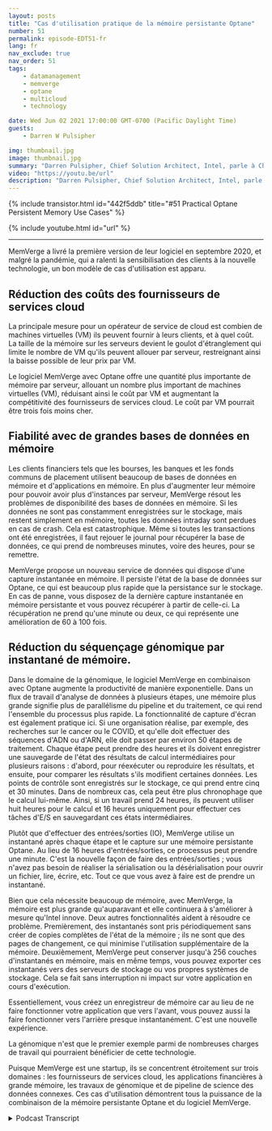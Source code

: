 ```yaml
---
layout: posts
title: "Cas d'utilisation pratique de la mémoire persistante Optane"
number: 51
permalink: episode-EDT51-fr
lang: fr
nav_exclude: true
nav_order: 51
tags:
    - datamanagement
    - memverge
    - optane
    - multicloud
    - technology

date: Wed Jun 02 2021 17:00:00 GMT-0700 (Pacific Daylight Time)
guests:
    - Darren W Pulsipher

img: thumbnail.jpg
image: thumbnail.jpg
summary: "Darren Pulsipher, Chief Solution Architect, Intel, parle à Charles Fan, PDG de MemVerge, des cas d'utilisation de leur logiciel qui utilise la mémoire persistante Intel Optane de manière innovante, en supprimant le goulot d'étranglement entre la mémoire et le stockage."
video: "https://youtu.be/url"
description: "Darren Pulsipher, Chief Solution Architect, Intel, parle à Charles Fan, PDG de MemVerge, des cas d'utilisation de leur logiciel qui utilise la mémoire persistante Intel Optane de manière innovante, en supprimant le goulot d'étranglement entre la mémoire et le stockage."
---
```


<div>
{% include transistor.html id="442f5ddb" title="#51 Practical Optane Persistent Memory Use Cases" %}

{% include youtube.html id="url" %}
</div>

---

MemVerge a livré la première version de leur logiciel en septembre 2020, et malgré la pandémie, qui a ralenti la sensibilisation des clients à la nouvelle technologie, un bon modèle de cas d'utilisation est apparu.

## Réduction des coûts des fournisseurs de services cloud

La principale mesure pour un opérateur de service de cloud est combien de machines virtuelles (VM) ils peuvent fournir à leurs clients, et à quel coût. La taille de la mémoire sur les serveurs devient le goulot d'étranglement qui limite le nombre de VM qu'ils peuvent allouer par serveur, restreignant ainsi la baisse possible de leur prix par VM.

Le logiciel MemVerge avec Optane offre une quantité plus importante de mémoire par serveur, allouant un nombre plus important de machines virtuelles (VM), réduisant ainsi le coût par VM et augmentant la compétitivité des fournisseurs de services cloud. Le coût par VM pourrait être trois fois moins cher.

## Fiabilité avec de grandes bases de données en mémoire

Les clients financiers tels que les bourses, les banques et les fonds communs de placement utilisent beaucoup de bases de données en mémoire et d'applications en mémoire. En plus d'augmenter leur mémoire pour pouvoir avoir plus d'instances par serveur, MemVerge résout les problèmes de disponibilité des bases de données en mémoire. Si les données ne sont pas constamment enregistrées sur le stockage, mais restent simplement en mémoire, toutes les données intraday sont perdues en cas de crash. Cela est catastrophique. Même si toutes les transactions ont été enregistrées, il faut rejouer le journal pour récupérer la base de données, ce qui prend de nombreuses minutes, voire des heures, pour se remettre.

MemVerge propose un nouveau service de données qui dispose d'une capture instantanée en mémoire. Il persiste l'état de la base de données sur Optane, ce qui est beaucoup plus rapide que la persistance sur le stockage. En cas de panne, vous disposez de la dernière capture instantanée en mémoire persistante et vous pouvez récupérer à partir de celle-ci. La récupération ne prend qu'une minute ou deux, ce qui représente une amélioration de 60 à 100 fois.

## Réduction du séquençage génomique par instantané de mémoire.

Dans le domaine de la génomique, le logiciel MemVerge en combinaison avec Optane augmente la productivité de manière exponentielle. Dans un flux de travail d'analyse de données à plusieurs étapes, une mémoire plus grande signifie plus de parallélisme du pipeline et du traitement, ce qui rend l'ensemble du processus plus rapide. La fonctionnalité de capture d'écran est également pratique ici. Si une organisation réalise, par exemple, des recherches sur le cancer ou le COVID, et qu'elle doit effectuer des séquences d'ADN ou d'ARN, elle doit passer par environ 50 étapes de traitement. Chaque étape peut prendre des heures et ils doivent enregistrer une sauvegarde de l'état des résultats de calcul intermédiaires pour plusieurs raisons : d'abord, pour réexécuter ou reproduire les résultats, et ensuite, pour comparer les résultats s'ils modifient certaines données. Les points de contrôle sont enregistrés sur le stockage, ce qui prend entre cinq et 30 minutes. Dans de nombreux cas, cela peut être plus chronophage que le calcul lui-même. Ainsi, si un travail prend 24 heures, ils peuvent utiliser huit heures pour le calcul et 16 heures uniquement pour effectuer ces tâches d'E/S en sauvegardant ces états intermédiaires.

Plutôt que d'effectuer des entrées/sorties (IO), MemVerge utilise un instantané après chaque étape et le capture sur une mémoire persistante Optane. Au lieu de 16 heures d'entrées/sorties, ce processus peut prendre une minute. C'est la nouvelle façon de faire des entrées/sorties ; vous n'avez pas besoin de réaliser la sérialisation ou la désérialisation pour ouvrir un fichier, lire, écrire, etc. Tout ce que vous avez à faire est de prendre un instantané.

Bien que cela nécessite beaucoup de mémoire, avec MemVerge, la mémoire est plus grande qu'auparavant et elle continuera à s'améliorer à mesure qu'Intel innove. Deux autres fonctionnalités aident à résoudre ce problème. Premièrement, des instantanés sont pris périodiquement sans créer de copies complètes de l'état de la mémoire ; ils ne sont que des pages de changement, ce qui minimise l'utilisation supplémentaire de la mémoire. Deuxièmement, MemVerge peut conserver jusqu'à 256 couches d'instantanés en mémoire, mais en même temps, vous pouvez exporter ces instantanés vers des serveurs de stockage ou vos propres systèmes de stockage. Cela se fait sans interruption ni impact sur votre application en cours d'exécution.

Essentiellement, vous créez un enregistreur de mémoire car au lieu de ne faire fonctionner votre application que vers l'avant, vous pouvez aussi la faire fonctionner vers l'arrière presque instantanément. C'est une nouvelle expérience.

La génomique n'est que le premier exemple parmi de nombreuses charges de travail qui pourraient bénéficier de cette technologie.

Puisque MemVerge est une startup, ils se concentrent étroitement sur trois domaines : les fournisseurs de services cloud, les applications financières à grande mémoire, les travaux de génomique et de pipeline de science des données connexes. Ces cas d'utilisation démontrent tous la puissance de la combinaison de la mémoire persistante Optane et du logiciel MemVerge.



<details>
<summary> Podcast Transcript </summary>

<p></p>

</details>
